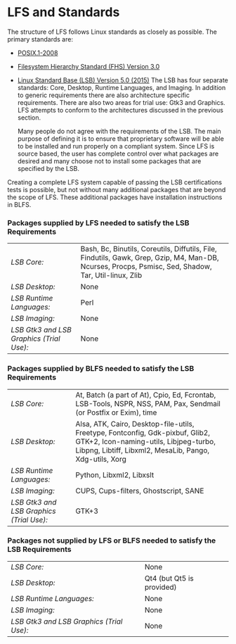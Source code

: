 # LFS and Standards

The structure of LFS follows Linux standards as closely as possible.  The primary standards are:
- [POSIX.1-2008](http://pubs.opengroup.org/onlinepubs/9699919799/)
- [Filesystem Hierarchy Standard (FHS) Version 3.0](http://refspecs.linuxfoundation.org/FHS_3.0/fhs/index.html)
- [Linux Standard Base (LSB) Version 5.0 (2015)](http://refspecs.linuxfoundation.org/lsb.shtml)
  The LSB has four separate standards: Core, Desktop, Runtime Languages, and Imaging. In addition to generic requirements there are also architecture specific requirements.  There are also two areas for trial use: Gtk3 and Graphics.  LFS attempts to conform to the architectures discussed in the previous section.

  Many people do not agree with the requirements of the LSB. The main purpose of defining it is to ensure that proprietary software will be able to be installed and run properly on a compliant system. Since LFS is source based, the user has complete control over what packages are desired and many choose not to install some packages that are specified by the LSB.

Creating a complete LFS system capable of passing the LSB certifications tests is possible, but not without many additional packages that are beyond the scope of LFS.  These additional packages have installation instructions in BLFS. 


### Packages supplied by LFS needed to satisfy the LSB Requirements

| | |
|-|-|
|*LSB Core:*|Bash, Bc, Binutils, Coreutils, Diffutils, File, Findutils, Gawk, Grep, Gzip, M4, Man-DB, Ncurses, Procps, Psmisc, Sed, Shadow, Tar, Util-linux, Zlib|
|*LSB Desktop:*|None|
|*LSB Runtime Languages:*|Perl|
|*LSB Imaging:*|None|
|*LSB Gtk3 and LSB Graphics (Trial Use):*|None|

### Packages supplied by BLFS needed to satisfy the LSB Requirements

| | |
|-|-|
|*LSB Core:*|At, Batch (a part of At), Cpio, Ed, Fcrontab, LSB-Tools, NSPR, NSS, PAM, Pax, Sendmail (or Postfix or Exim), time|
|*LSB Desktop:*|Alsa, ATK, Cairo, Desktop-file-utils, Freetype, Fontconfig, Gdk-pixbuf, Glib2, GTK+2, Icon-naming-utils, Libjpeg-turbo, Libpng, Libtiff, Libxml2, MesaLib, Pango, Xdg-utils, Xorg|
|*LSB Runtime Languages:*|Python, Libxml2, Libxslt |
|*LSB Imaging:*|CUPS, Cups-filters, Ghostscript, SANE|
|*LSB Gtk3 and LSB Graphics (Trial Use):*|GTK+3|

### Packages not supplied by LFS or BLFS needed to satisfy the LSB Requirements


| | |
|-|-|
|*LSB Core:*|None|
|*LSB Desktop:*|Qt4 (but Qt5 is provided)|
|*LSB Runtime Languages:*|None|
|*LSB Imaging:*|None|
|*LSB Gtk3 and LSB Graphics (Trial Use):*|None|
